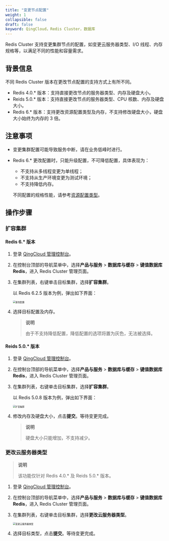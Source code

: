 ```yaml
---
title: "变更节点配置"
weight: 1
collapsible: false
draft: false
keyword: QingCloud，Redis Cluster，数据库
---
```


Redis Cluster 支持变更集群节点的配置，如变更云服务器类型、I/O 线程、内存规格等，以满足不同的性能和容量需求。

## 背景信息

不同 Redis Cluster 版本在更改节点配置的支持方式上有所不同。

- Redis  4.0.* 版本：支持直接更改节点的服务器类型、内存及硬盘大小。
- Reids  5.0.* 版本：支持直接更改节点的服务器类型、CPU 核数、内存及硬盘大小。
- Redis  6.* 版本：支持更改资源配置类型及内存，不支持修改硬盘大小，硬盘大小始终为内存的 3 倍。

## 注意事项

- 变更集群配置可能导致服务中断，请在业务低峰时进行。

- Redis 6.* 更改配置时，只能升级配置，不可降低配置，具体表现为：

  - 不支持从多线程变更为单线程；
  - 不支持从生产环境变更为测试环境；
  - 不支持降低内存。

  不同配置的规格性能，请参考[资源配置类型](../../../intro/instance_type/)。

## 操作步骤

### 扩容集群

#### Redis 6.\* 版本

1. 登录  [QingCloud 管理控制台](https://console.qingcloud.com/login)。

2. 在控制台顶部的导航菜单中，选择**产品与服务** > **数据库与缓存** > **键值数据库 Redis**，进入 Redis Cluster 管理页面。

3. 在集群列表，右键单击目标集群，选择**扩容集群**。

   以 Redis 6.2.5 版本为例，弹出如下界面：

   <img src="../../../_images/mdy_conf_6.0.png" alt="更改配置" style="zoom:50%;" />

4. 选择目标配置及内存。

   > **说明**
   >
   > 由于不支持降低配置，降低配置的选项将置为灰色，无法被选择。

####  Reids  5.0.\* 版本

1. 登录  [QingCloud 管理控制台](https://console.qingcloud.com/login)。

2. 在控制台顶部的导航菜单中，选择**产品与服务** > **数据库与缓存** > **键值数据库 Redis**，进入 Redis Cluster 管理页面。

3. 在集群列表，右键单击目标集群，选择**扩容集群**。

   以 Redis 5.0.8 版本为例，弹出如下界面：

   <img src="../../../_images/expan_cluster.png" alt="扩容集群" style="zoom:50%;" />

4. 修改内存及硬盘大小，点击**提交**。等待变更完成。

   > **说明**
   >
   > 硬盘大小只能增加，不支持减少。

### 更改云服务器类型

> **说明**
>
> 该功能仅针对 Redis  4.0.* 及 Reids  5.0.* 版本。

1. 登录  [QingCloud 管理控制台](https://console.qingcloud.com/login)。

2. 在控制台顶部的导航菜单中，选择**产品与服务** > **数据库与缓存** > **键值数据库 Redis**，进入 Redis Cluster 管理页面。

3. 在集群列表，右键单击目标集群，选择**更改云服务器类型**。

   <img src="../../../_images/mdy_vm_type.png" alt="变更云服务器类型" style="zoom:50%;" />

4. 选择目标类型，点击**提交**。等待变更完成。

